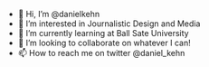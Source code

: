 - 👋 Hi, I’m @danielkehn
- 👀 I’m interested in Journalistic Design and Media
- 🌱 I’m currently learning at Ball Sate University 
- 💞️ I’m looking to collaborate on whatever I can!
- 📫 How to reach me on twitter @daniel_kehn
